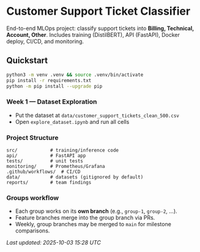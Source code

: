 
# Customer Support Ticket Classifier

End-to-end MLOps project: classify support tickets into **Billing, Technical, Account, Other**.
Includes training (DistilBERT), API (FastAPI), Docker deploy, CI/CD, and monitoring.

## Quickstart
```bash
python3 -m venv .venv && source .venv/bin/activate
pip install -r requirements.txt
python -m pip install --upgrade pip
```

### Week 1 — Dataset Exploration
- Put the dataset at `data/customer_support_tickets_clean_500.csv`
- Open `explore_dataset.ipynb` and run all cells

### Project Structure
```
src/            # training/inference code
api/            # FastAPI app
tests/          # unit tests
monitoring/     # Prometheus/Grafana
.github/workflows/  # CI/CD
data/           # datasets (gitignored by default)
reports/        # team findings
```

### Groups workflow
- Each group works on its **own branch** (e.g., `group-1`, `group-2`, ...).
- Feature branches merge into the group branch via PRs.
- Weekly, group branches may be merged to `main` for milestone comparisons.

_Last updated: 2025-10-03 15:28 UTC_
